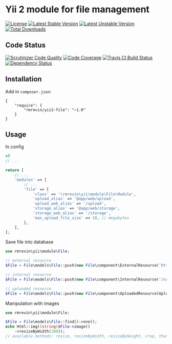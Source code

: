 Yii 2 module for file management
===============================
[![License](https://poser.pugx.org/rmrevin/yii2-file/license.svg)](https://packagist.org/packages/rmrevin/yii2-file)
[![Latest Stable Version](https://poser.pugx.org/rmrevin/yii2-file/v/stable.svg)](https://packagist.org/packages/rmrevin/yii2-file)
[![Latest Unstable Version](https://poser.pugx.org/rmrevin/yii2-file/v/unstable.svg)](https://packagist.org/packages/rmrevin/yii2-file)
[![Total Downloads](https://poser.pugx.org/rmrevin/yii2-file/downloads.svg)](https://packagist.org/packages/rmrevin/yii2-file)

Code Status
-----------
[![Scrutinizer Code Quality](https://scrutinizer-ci.com/g/rmrevin/yii2-file/badges/quality-score.png?b=master)](https://scrutinizer-ci.com/g/rmrevin/yii2-file/?branch=master)
[![Code Coverage](https://scrutinizer-ci.com/g/rmrevin/yii2-file/badges/coverage.png?b=master)](https://scrutinizer-ci.com/g/rmrevin/yii2-file/?branch=master)
[![Travis CI Build Status](https://travis-ci.org/rmrevin/yii2-file.svg)](https://travis-ci.org/rmrevin/yii2-file)
[![Dependency Status](https://www.versioneye.com/user/projects/54119b799e16229fe00000da/badge.svg)](https://www.versioneye.com/user/projects/54119b799e16229fe00000da)

Installation
------------
Add in `composer.json`:
```
{
    "require": {
        "rmrevin/yii2-file": "~1.0"
    }
}
```

Usage
-----
In config
```php
<?
// ...

return [
    // ...
    'modules' => [
        // ...
        'file' => [
            'class' => '\rmrevin\yii\module\File\Module',
            'upload_alias' => '@app/web/upload',
            'upload_web_alias' => '/upload',
            'storage_alias' => '@app/web/storage',
            'storage_web_alias' => '/storage',
            'max_upload_file_size' => 10, // megabytes
        ],
    ],
];

```

Save file into database
```php
use rmrevin\yii\module\File;

// external resource
$File = File\models\File::push(new File\component\ExternalResource('https://www.google.ru/images/srpr/logo11w.png'));

// internal resource
$File = File\models\File::push(new File\component\InternalResource('/var/www/images/pick.png'));

// uploaded resource
$File = File\models\File::push(new File\component\UploadedResource(UploadedFile::getInstance($model, 'file')));
```

Manipulation with images
```php
use rmrevin\yii\module\File;

$File = File\models\File::find()->one();
echo Html::img((string)$File->image()
    ->resizeByWidth(100));
// available methods: resize, resizeByWidth, resizeByHeight, crop, thumbnail, watermark, text
```
